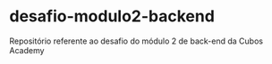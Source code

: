 # desafio-modulo2-backend
Repositório referente ao desafio do módulo 2 de back-end da Cubos Academy
